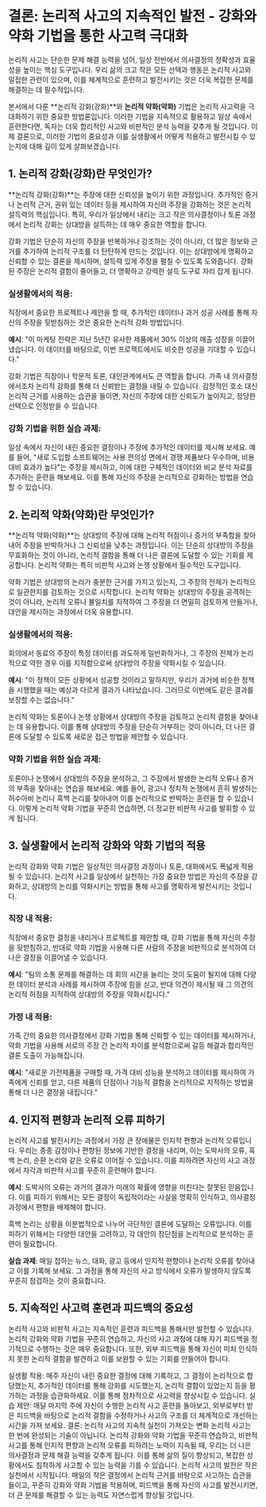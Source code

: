 

# 결론: 논리적 사고의 지속적인 발전 - 강화와 약화 기법을 통한 사고력 극대화

논리적 사고는 단순한 문제 해결 능력을 넘어, 일상 전반에서 의사결정의 정확성과 효율성을 높이는 핵심 도구입니다. 우리 삶의 크고 작은 모든 선택과 행동은 논리적 사고와 밀접한 관련이 있으며, 이를 체계적으로 훈련하고 발전시키는 것은 더욱 복잡한 문제를 해결하는 데 필수적입니다.

본서에서 다룬 **논리적 강화(강화)**와 **논리적 약화(약화)** 기법은 논리적 사고력을 극대화하기 위한 중요한 방법론입니다. 이러한 기법을 지속적으로 활용하고 일상 속에서 훈련한다면, 독자는 더욱 합리적인 사고와 비판적인 분석 능력을 갖추게 될 것입니다. 이제 결론으로, 이러한 기법의 중요성과 이를 실생활에서 어떻게 적용하고 발전시킬 수 있는지에 대해 깊이 있게 살펴보겠습니다.

## 1. 논리적 강화(강화)란 무엇인가?

**논리적 강화(강화)**는 주장에 대한 신뢰성을 높이기 위한 과정입니다. 추가적인 증거나 논리적 근거, 권위 있는 데이터 등을 제시하여 자신의 주장을 강화하는 것은 논리적 설득력의 핵심입니다. 특히, 우리가 일상에서 내리는 크고 작은 의사결정이나 토론 과정에서 논리적 강화는 상대방을 설득하는 데 매우 중요한 역할을 합니다.

강화 기법은 단순히 자신의 주장을 반복하거나 강조하는 것이 아니라, 더 많은 정보와 근거를 추가하여 논리적 구조를 더 탄탄하게 만드는 것입니다. 이는 상대방에게 명확하고 신뢰할 수 있는 결론을 제시하며, 설득력 있게 주장을 펼칠 수 있도록 도와줍니다. 강화된 주장은 논리적 결함이 줄어들고, 더 명확하고 강력한 설득 도구로 자리 잡게 됩니다.

### 실생활에서의 적용:

직장에서 중요한 프로젝트나 제안을 할 때, 추가적인 데이터나 과거 성공 사례를 통해 자신의 주장을 뒷받침하는 것은 중요한 논리적 강화 방법입니다.

**예시**: "이 마케팅 전략은 지난 5년간 유사한 제품에서 30% 이상의 매출 성장을 이끌어냈습니다. 이 데이터를 바탕으로, 이번 프로젝트에서도 비슷한 성공을 기대할 수 있습니다."

강화 기법은 직장이나 학문적 토론, 대인관계에서도 큰 역할을 합니다. 가족 내 의사결정에서조차 논리적 강화를 통해 더 신뢰받는 결정을 내릴 수 있습니다. 감정적인 호소 대신 논리적 근거를 사용하는 습관을 들이면, 자신의 주장에 대한 신뢰도가 높아지고, 정당한 선택으로 인정받을 수 있습니다.

### 강화 기법을 위한 실습 과제:

일상 속에서 자신이 내린 중요한 결정이나 주장에 추가적인 데이터를 제시해 보세요. 예를 들어, "새로 도입할 소프트웨어는 사용 편의성 면에서 경쟁 제품보다 우수하며, 비용 대비 효과가 높다"는 주장을 제시하고, 이에 대한 구체적인 데이터와 비교 분석 자료를 추가하는 훈련을 해보세요. 이를 통해 자신의 주장을 논리적으로 강화하는 방법을 연습할 수 있습니다.

## 2. 논리적 약화(약화)란 무엇인가?

**논리적 약화(약화)**는 상대방의 주장에 대해 논리적 허점이나 증거의 부족함을 찾아내어 주장을 반박하거나 그 신뢰성을 낮추는 과정입니다. 이는 단순히 상대방의 주장을 무효화하는 것이 아니라, 논리적 결함을 통해 더 나은 결론에 도달할 수 있는 기회를 제공합니다. 논리적 약화는 특히 비판적 사고와 논쟁 상황에서 필수적인 도구입니다.

약화 기법은 상대방의 논리가 충분한 근거를 가지고 있는지, 그 주장의 전제가 논리적으로 일관한지를 검토하는 것으로 시작합니다. 논리적 약화는 상대방의 주장을 공격하는 것이 아니라, 논리적 오류나 불일치를 지적하여 그 주장을 더 면밀히 검토하게 만들거나, 대안을 제시하는 과정에서 더욱 유용합니다.

### 실생활에서의 적용:

회의에서 동료의 주장이 특정 데이터를 과도하게 일반화하거나, 그 주장의 전제가 논리적으로 약한 경우 이를 지적함으로써 상대방의 주장을 약화시킬 수 있습니다.

**예시**: "이 정책이 모든 상황에서 성공할 것이라고 말하지만, 우리가 과거에 비슷한 정책을 시행했을 때는 예상과 다르게 결과가 나타났습니다. 그러므로 이번에도 같은 결과를 보장할 수는 없습니다."

논리적 약화는 토론이나 논쟁 상황에서 상대방의 주장을 검토하고 논리적 결함을 찾아내는 데 유용합니다. 이를 통해 상대방의 주장을 단순히 거부하는 것이 아니라, 더 나은 결론에 도달할 수 있도록 새로운 접근 방법을 제안할 수 있습니다.

### 약화 기법을 위한 실습 과제:

토론이나 논쟁에서 상대방의 주장을 분석하고, 그 주장에서 발생한 논리적 오류나 증거의 부족을 찾아내는 연습을 해보세요. 예를 들어, 광고나 정치적 논쟁에서 흔히 발생하는 허수아비 논리나 흑백 논리를 찾아내어 이를 논리적으로 반박하는 훈련을 할 수 있습니다. 이렇게 논리적 약화 기법을 꾸준히 연습하면, 더 정교한 비판적 사고를 발휘할 수 있게 됩니다.

## 3. 실생활에서 논리적 강화와 약화 기법의 적용

논리적 강화와 약화 기법은 일상적인 의사결정 과정이나 토론, 대화에서도 폭넓게 적용될 수 있습니다. 논리적 사고를 일상에서 실천하는 가장 중요한 방법은 자신의 주장을 강화하고, 상대방의 논리를 약화시키는 방법을 통해 사고를 명확하게 발전시키는 것입니다.

### 직장 내 적용:

직장에서 중요한 결정을 내리거나 프로젝트를 제안할 때, 강화 기법을 통해 자신의 주장을 뒷받침하고, 반대로 약화 기법을 사용해 다른 사람의 주장을 비판적으로 분석하여 더 나은 결정을 이끌어낼 수 있습니다.

**예시**: "팀의 소통 문제를 해결하는 데 회의 시간을 늘리는 것이 도움이 될지에 대해 다양한 데이터 분석과 사례를 제시하여 주장에 힘을 싣고, 반대 의견이 제시될 때 그 의견의 논리적 허점을 지적하여 상대방의 주장을 약화시킵니다."

### 가정 내 적용:

가족 간의 중요한 의사결정에서 강화 기법을 통해 신뢰할 수 있는 데이터를 제시하거나, 약화 기법을 사용해 서로의 주장 간 논리적 차이를 분석함으로써 갈등 해결과 합리적인 결론 도출이 가능해집니다.

**예시**: "새로운 가전제품을 구매할 때, 가격 대비 성능을 분석하고 데이터를 제시하여 가족에게 신뢰를 얻고, 다른 제품의 단점이나 기능적 결함을 논리적으로 지적하는 방법을 통해 더 나은 결정을 내립니다."

## 4. 인지적 편향과 논리적 오류 피하기

논리적 사고를 발전시키는 과정에서 가장 큰 장애물은 인지적 편향과 논리적 오류입니다. 우리는 종종 감정이나 편향된 정보에 기반한 결정을 내리며, 이는 도박사의 오류, 흑백 논리, 순환 논리와 같은 오류로 이어질 수 있습니다. 이를 피하려면 자신의 사고 과정에서 자각과 비판적 사고를 꾸준히 훈련해야 합니다.

**예시**: 도박사의 오류는 과거의 결과가 미래의 확률에 영향을 미친다는 잘못된 믿음입니다. 이를 피하기 위해서는 모든 결정이 독립적이라는 사실을 명확히 인식하고, 의사결정 과정에서 편향을 배제해야 합니다.

흑백 논리는 상황을 이분법적으로 나누어 극단적인 결론에 도달하는 오류입니다. 이를 피하기 위해서는 다양한 대안을 고려하고, 각 대안의 장단점을 논리적으로 분석하는 훈련이 필요합니다.

**실습 과제**: 매일 접하는 뉴스, 대화, 광고 등에서 인지적 편향이나 논리적 오류를 찾아내고 이를 기록해 보세요. 그 과정을 통해 자신의 사고 방식에서 오류가 발생하지 않도록 꾸준히 점검하는 것이 중요합니다.

## 5. 지속적인 사고력 훈련과 피드백의 중요성

논리적 사고와 비판적 사고는 지속적인 훈련과 피드백을 통해서만 발전할 수 있습니다. 논리적 강화와 약화 기법을 꾸준히 연습하고, 자신의 사고 과정에 대해 자기 피드백을 정기적으로 수행하는 것은 매우 중요합니다. 또한, 외부 피드백을 통해 자신이 미처 인식하지 못한 논리적 결함을 발견하고 이를 보완할 수 있는 기회를 만들어야 합니다.

실생활 적용:
매주 자신이 내린 중요한 결정에 대해 기록하고, 그 결정이 논리적으로 합당했는지, 추가적인 데이터를 통해 강화를 시도했는지, 논리적 결함이 있었는지 등을 평가하는 과정을 습관화하세요. 이를 통해 점차적으로 사고력을 향상시킬 수 있습니다.
실습 제안:
매달 마지막 주에 자신이 수행한 논리적 사고 훈련을 돌아보고, 외부로부터 받은 피드백을 바탕으로 논리적 결함을 수정하거나 사고의 구조를 더 체계적으로 개선하는 시간을 가져 보세요.
결론: 논리적 사고의 지속적 실천이 가져오는 변화
논리적 사고는 한 번에 완성되는 기술이 아닙니다. 논리적 강화와 약화 기법을 꾸준히 연습하고, 비판적 사고를 통해 인지적 편향과 논리적 오류를 피하려는 노력이 지속될 때, 우리는 더 나은 의사결정과 문제 해결 능력을 갖추게 됩니다. 이를 통해 삶의 질이 향상되고, 복잡한 상황에서도 침착하게 사고할 수 있는 능력을 기를 수 있습니다.
논리적 사고의 발전은 작은 실천에서 시작됩니다. 매일의 작은 결정에서 논리적 근거를 바탕으로 사고하는 습관을 들이고, 꾸준히 강화와 약화 기법을 적용하며, 피드백을 통해 자신의 사고를 발전시키면, 더 큰 문제를 해결할 수 있는 능력도 자연스럽게 향상될 것입니다.